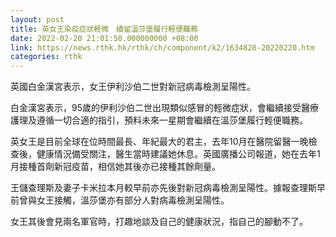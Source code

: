 ```yaml
---
layout: post
title: 英女王染疫症狀輕微　續留溫莎堡履行輕便職務
date: 2022-02-20 21:01:50.000000000 +08:00
link: https://news.rthk.hk/rthk/ch/component/k2/1634828-20220220.htm
categories: rthk
---
```


英國白金漢宮表示，女王伊利沙伯二世對新冠病毒檢測呈陽性。

白金漢宮表示，95歲的伊利沙伯二世出現類似感冒的輕微症狀，會繼續接受醫療護理及遵循一切合適的指引，預料未來一星期會繼續在溫莎堡履行輕便職務。

英女王是目前全球在位時間最長、年紀最大的君主，去年10月在醫院留醫一晚檢查後，健康情況備受關注，醫生當時建議她休息。英國廣播公司報道，她在去年1月接種首劑新冠疫苗，相信她其後亦已接種其餘劑量。

王儲查理斯及妻子卡米拉本月較早前亦先後對新冠病毒檢測呈陽性。據報查理斯早前曾與女王接觸，溫莎堡亦有部分人對病毒檢測呈陽性。

女王其後會見兩名軍官時，打趣地談及自己的健康狀況，指自己的腳動不了。
